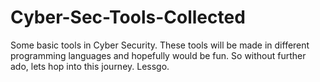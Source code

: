 # Cyber-Sec-Tools-Collected
Some basic tools in Cyber Security. 
These tools will be made in different programming languages and hopefully would be fun.
So without further ado, lets hop into this journey.
Lessgo.
